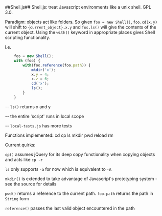 ##Shell.js##
Shell.js: treat Javascript environments like a unix shell. GPL 3.0.

Paradigm: objects act like folders. So given `foo = new Shell()`, `foo.cd(x.y)` will shift to `{current_object}.x.y` and `foo.ls()` will give the contents of the current object. Using the `with()` keyword in appropriate places gives Shell scripting functionality.

i.e.
```javascript
	foo = new Shell();
    with (foo) {
        with(foo.reference(foo.path)) {
            mkdir('x');
            x.y = 4;
            x.z = 6;
            cd('x');
            ls();
        }
    }
```

-- `ls()` returns x and y

-- the entire 'script' runs in local scope

-- `local-tests.js` has more tests

Functions implemented:
cd  cp  ls  mkdir   pwd reload  rm

Current quirks:

`cp()` assumes jQuery for its deep copy functionality when copying objects and acts like `cp -r`

`ls` only supports `-a` for now which is equivalent to `-A`.

`mkdir()` is extended to take advantage of Javascript's prototyping system - see the source for details

`pwd()` returns a reference to the current path. `foo.path` returns the path in `String` form

`reference()` passes the last valid object encountered in the path